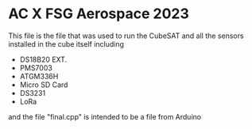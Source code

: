 # AC X FSG Aerospace 2023
This file is the file that was used to run the CubeSAT and all the sensors installed in the cube itself including
- DS18B20 EXT.
- PMS7003
- ATGM336H
- Micro SD Card
- DS3231
- LoRa

and the file "final.cpp" is intended to be a file from Arduino
